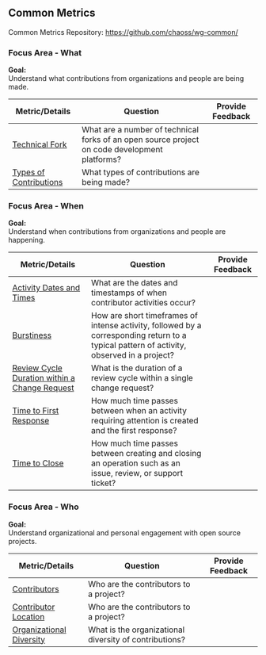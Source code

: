 ## Common Metrics
Common Metrics Repository: https://github.com/chaoss/wg-common/

### Focus Area - What

**Goal:**  
Understand what contributions from organizations and people are being made.

<div>
<table>
  <thead><tr><th>Metric/Details</th><th>Question</th><th>Provide Feedback</th></tr></thead>
<tbody>
  <tr><td><a href="https://chaoss.community/metric-technical-fork/">Technical Fork</a></td><td>What are a number of technical forks of an open source project on code development platforms?</td><td></td></tr>
  <tr><td><a href="https://chaoss.community/metric-types-of-contributions/">Types of Contributions</a></td><td>What types of contributions are being made?</td><td></td></tr>
</tbody>
</table>
</div>



### Focus Area - When

**Goal:**  
Understand when contributions from organizations and people are happening.  

<div>
<table>
  <thead><tr><th>Metric/Details</th><th>Question</th><th>Provide Feedback</th></tr></thead>
<tbody>
  <tr><td><a href="https://chaoss.community/metric-activity-dates-and-times/">Activity Dates and Times</a></td><td>What are the dates and timestamps of when contributor activities occur?</td><td></td></tr>
  <tr><td><a href="https://chaoss.community/metric-burstiness/">Burstiness</a></td><td>How are short timeframes of intense activity, followed by a corresponding return to a typical pattern of activity, observed in a project?</td><td></td></tr>
  <tr><td><a href="https://chaoss.community/metric-review-cycle-duration-within-a-change-request/">Review Cycle Duration within a Change Request</a></td><td>What is the duration of a review cycle within a single change request?</td><td></td></tr>
  <tr><td><a href="https://chaoss.community/metric-time-to-first-response/">Time to First Response</a></td><td>How much time passes between when an activity requiring attention is created and the first response?</td><td></td></tr>
    <tr><td><a href="https://chaoss.community/metric-time-to-close/">Time to Close</a></td><td>How much time passes between creating and closing an operation such as an issue, review, or support ticket?</td><td></td></tr>
</tbody>
</table>
</div>

### Focus Area - Who

**Goal:**  
Understand organizational and personal engagement with open source projects.  

<div>
<table>
  <thead><tr><th>Metric/Details</th><th>Question</th><th>Provide Feedback</th></tr></thead>
<tbody>
  <tr><td><a href="https://chaoss.community/metric-contributors/">Contributors</a></td><td>Who are the contributors to a project?</td><td></td></tr>
    <tr><td><a href="https://chaoss.community/metric-contributor-location/">Contributor Location</a></td><td>Who are the contributors to a project?</td><td></td></tr>
  <tr><td><a href="https://chaoss.community/metric-organizational-diversity/">Organizational Diversity</a></td><td>What is the organizational diversity of contributions?</td><td></td></tr>
</tbody>
</table>
</div>

